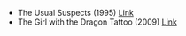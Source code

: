 - The Usual Suspects (1995) [Link](https://www.imdb.com/title/tt0114814/)
- The Girl with the Dragon Tattoo (2009) [Link](https://www.imdb.com/title/tt1132620/)
